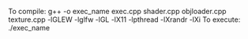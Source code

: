 To compile: g++ -o exec_name exec.cpp shader.cpp objloader.cpp texture.cpp -lGLEW -lglfw -lGL -lX11 -lpthread -lXrandr -lXi
To execute: ./exec_name 
